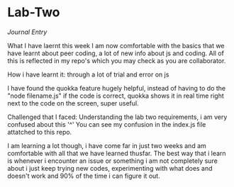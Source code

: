 # Lab-Two

*Journal Entry*

What I have laernt this week
I am now comfortable with the basics that we have learnt about peer coding, a lot of new info about js and coding.
All of this is reflected in my repo's which you may check as you are collaborator.

How i have learnt it: through a lot of trial and error on js

I have found the quokka feature hugely helpful, instead of having to do the "node filename.js"
if the code is correct, quokka shows it in real time right next to the code on the screen, super useful.

Challenged that I faced: Understanding the lab two requirements, i am very confused about this '^'
You can see my confusion in the index.js file attatched to this repo.

I am learning a lot though, i have come far in just two weeks and am comfortable with all that we have learned thusfar.
The best way that i learn is whenever i encounter an issue or something i am not completely sure about
i just keep trying new codes, experimenting with what does and doesn't work and 90% of the time i can figure it out.